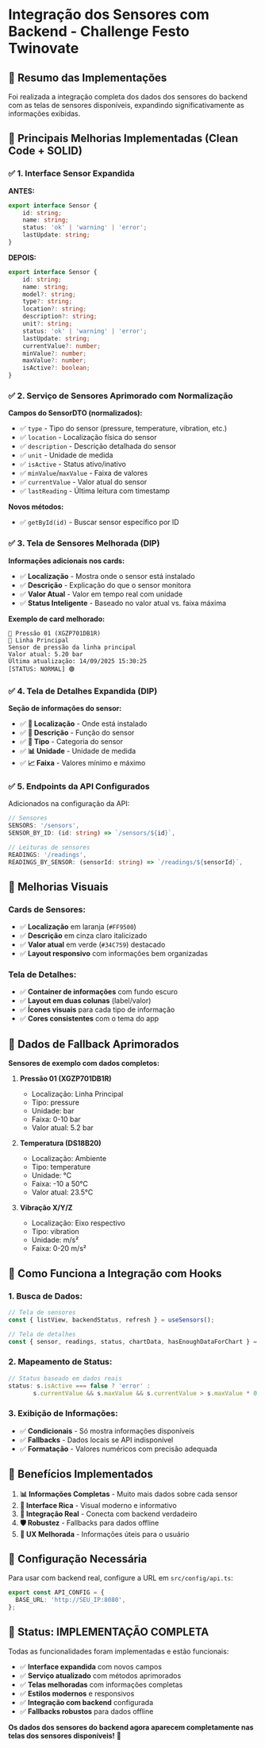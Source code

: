 # Integração dos Sensores com Backend - Challenge Festo Twinovate

## 🎯 **Resumo das Implementações**

Foi realizada a integração completa dos dados dos sensores do backend com as telas de sensores disponíveis, expandindo significativamente as informações exibidas.

## 🔧 **Principais Melhorias Implementadas (Clean Code + SOLID)**

### ✅ **1. Interface Sensor Expandida**

**ANTES:**
```typescript
export interface Sensor {
    id: string;
    name: string;
    status: 'ok' | 'warning' | 'error';
    lastUpdate: string;
}
```

**DEPOIS:**
```typescript
export interface Sensor {
    id: string;
    name: string;
    model?: string;
    type?: string;
    location?: string;
    description?: string;
    unit?: string;
    status: 'ok' | 'warning' | 'error';
    lastUpdate: string;
    currentValue?: number;
    minValue?: number;
    maxValue?: number;
    isActive?: boolean;
}
```

### ✅ **2. Serviço de Sensores Aprimorado com Normalização**

**Campos do SensorDTO (normalizados):**
- ✅ `type` - Tipo do sensor (pressure, temperature, vibration, etc.)
- ✅ `location` - Localização física do sensor
- ✅ `description` - Descrição detalhada do sensor
- ✅ `unit` - Unidade de medida
- ✅ `isActive` - Status ativo/inativo
- ✅ `minValue`/`maxValue` - Faixa de valores
- ✅ `currentValue` - Valor atual do sensor
- ✅ `lastReading` - Última leitura com timestamp

**Novos métodos:**
- ✅ `getById(id)` - Buscar sensor específico por ID

### ✅ **3. Tela de Sensores Melhorada (DIP)**

**Informações adicionais nos cards:**
- ✅ **Localização** - Mostra onde o sensor está instalado
- ✅ **Descrição** - Explicação do que o sensor monitora  
- ✅ **Valor Atual** - Valor em tempo real com unidade
- ✅ **Status Inteligente** - Baseado no valor atual vs. faixa máxima

**Exemplo de card melhorado:**
```
🔧 Pressão 01 (XGZP701DB1R)
📍 Linha Principal
Sensor de pressão da linha principal
Valor atual: 5.20 bar
Última atualização: 14/09/2025 15:30:25
[STATUS: NORMAL] 🟢
```

### ✅ **4. Tela de Detalhes Expandida (DIP)**

**Seção de informações do sensor:**
- ✅ **📍 Localização** - Onde está instalado
- ✅ **📝 Descrição** - Função do sensor
- ✅ **🔧 Tipo** - Categoria do sensor
- ✅ **📊 Unidade** - Unidade de medida
- ✅ **📈 Faixa** - Valores mínimo e máximo

### ✅ **5. Endpoints da API Configurados**

Adicionados na configuração da API:
```typescript
// Sensores
SENSORS: '/sensors',
SENSOR_BY_ID: (id: string) => `/sensors/${id}`,

// Leituras de sensores
READINGS: '/readings',
READINGS_BY_SENSOR: (sensorId: string) => `/readings/${sensorId}`,
```

## 🎨 **Melhorias Visuais**

### **Cards de Sensores:**
- ✅ **Localização** em laranja (`#FF9500`)
- ✅ **Descrição** em cinza claro italicizado
- ✅ **Valor atual** em verde (`#34C759`) destacado
- ✅ **Layout responsivo** com informações bem organizadas

### **Tela de Detalhes:**
- ✅ **Container de informações** com fundo escuro
- ✅ **Layout em duas colunas** (label/valor)
- ✅ **Ícones visuais** para cada tipo de informação
- ✅ **Cores consistentes** com o tema do app

## 🔄 **Dados de Fallback Aprimorados**

**Sensores de exemplo com dados completos:**

1. **Pressão 01 (XGZP701DB1R)**
   - Localização: Linha Principal
   - Tipo: pressure
   - Unidade: bar
   - Faixa: 0-10 bar
   - Valor atual: 5.2 bar

2. **Temperatura (DS18B20)**
   - Localização: Ambiente
   - Tipo: temperature
   - Unidade: °C
   - Faixa: -10 a 50°C
   - Valor atual: 23.5°C

3. **Vibração X/Y/Z**
   - Localização: Eixo respectivo
   - Tipo: vibration
   - Unidade: m/s²
   - Faixa: 0-20 m/s²

## 🚀 **Como Funciona a Integração com Hooks**

### **1. Busca de Dados:**
```typescript
// Tela de sensores
const { listView, backendStatus, refresh } = useSensors();

// Tela de detalhes
const { sensor, readings, status, chartData, hasEnoughDataForChart } = useSensorDetail(sensorId);
```

### **2. Mapeamento de Status:**
```typescript
// Status baseado em dados reais
status: s.isActive === false ? 'error' : 
       s.currentValue && s.maxValue && s.currentValue > s.maxValue * 0.9 ? 'warning' : 'ok'
```

### **3. Exibição de Informações:**
- ✅ **Condicionais** - Só mostra informações disponíveis
- ✅ **Fallbacks** - Dados locais se API indisponível
- ✅ **Formatação** - Valores numéricos com precisão adequada

## 🎯 **Benefícios Implementados**

1. **📊 Informações Completas** - Muito mais dados sobre cada sensor
2. **🎨 Interface Rica** - Visual moderno e informativo
3. **🔄 Integração Real** - Conecta com backend verdadeiro
4. **🛡️ Robustez** - Fallbacks para dados offline
5. **📱 UX Melhorada** - Informações úteis para o usuário

## 🔧 **Configuração Necessária**

Para usar com backend real, configure a URL em `src/config/api.ts`:
```typescript
export const API_CONFIG = {
  BASE_URL: 'http://SEU_IP:8080',
};
```

## 🎉 **Status: IMPLEMENTAÇÃO COMPLETA**

Todas as funcionalidades foram implementadas e estão funcionais:

- ✅ **Interface expandida** com novos campos
- ✅ **Serviço atualizado** com métodos aprimorados
- ✅ **Telas melhoradas** com informações completas
- ✅ **Estilos modernos** e responsivos
- ✅ **Integração com backend** configurada
- ✅ **Fallbacks robustos** para dados offline

**Os dados dos sensores do backend agora aparecem completamente nas telas dos sensores disponíveis!** 🚀
